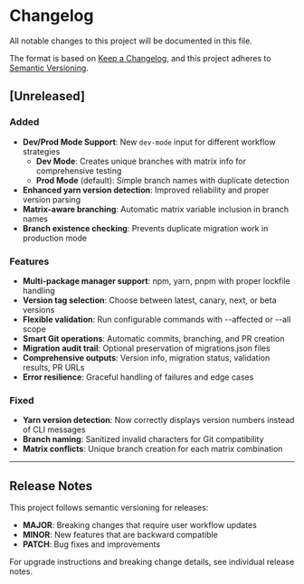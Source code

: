 # Changelog

All notable changes to this project will be documented in this file.

The format is based on [Keep a Changelog](https://keepachangelog.com/en/1.0.0/),
and this project adheres to [Semantic Versioning](https://semver.org/spec/v2.0.0.html).

## [Unreleased]

### Added

- **Dev/Prod Mode Support**: New `dev-mode` input for different workflow strategies
  - **Dev Mode**: Creates unique branches with matrix info for comprehensive testing
  - **Prod Mode** (default): Simple branch names with duplicate detection
- **Enhanced yarn version detection**: Improved reliability and proper version parsing
- **Matrix-aware branching**: Automatic matrix variable inclusion in branch names
- **Branch existence checking**: Prevents duplicate migration work in production mode

### Features

- **Multi-package manager support**: npm, yarn, pnpm with proper lockfile handling
- **Version tag selection**: Choose between latest, canary, next, or beta versions
- **Flexible validation**: Run configurable commands with --affected or --all scope
- **Smart Git operations**: Automatic commits, branching, and PR creation
- **Migration audit trail**: Optional preservation of migrations.json files
- **Comprehensive outputs**: Version info, migration status, validation results, PR URLs
- **Error resilience**: Graceful handling of failures and edge cases

### Fixed

- **Yarn version detection**: Now correctly displays version numbers instead of CLI messages
- **Branch naming**: Sanitized invalid characters for Git compatibility
- **Matrix conflicts**: Unique branch creation for each matrix combination

---

## Release Notes

This project follows semantic versioning for releases:

- **MAJOR**: Breaking changes that require user workflow updates
- **MINOR**: New features that are backward compatible
- **PATCH**: Bug fixes and improvements

For upgrade instructions and breaking change details, see individual release notes.
